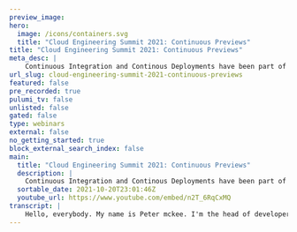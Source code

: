 ```yaml
---
preview_image:
hero:
  image: /icons/containers.svg
  title: "Cloud Engineering Summit 2021: Continuous Previews"
title: "Cloud Engineering Summit 2021: Continuous Previews"
meta_desc: |
    Continuous Integration and Continous Deployments have been part of our application lifecycle for some time now but what about Continuous Previews? ...
url_slug: cloud-engineering-summit-2021-continuous-previews
featured: false
pre_recorded: true
pulumi_tv: false
unlisted: false
gated: false
type: webinars
external: false
no_getting_started: true
block_external_search_index: false
main:
  title: "Cloud Engineering Summit 2021: Continuous Previews"
  description: |
    Continuous Integration and Continous Deployments have been part of our application lifecycle for some time now but what about Continuous Previews? The ability to easily share new features and changes to a wide audience within your organization is a game changer for accelerating the delivery of features your users need. In this talk we will walk you through everything you need to know to deploy a Continuous Previews pipeline. Starting with containerizing your application, deploying to a cluster and connecting the results back to a GitHub Pull Request. Attendees will leave this session ready to take control of their development process in ways they may not have known were possible.  Talk by: Peter McKee and Josh Thurman
  sortable_date: 2021-10-20T23:01:46Z
  youtube_url: https://www.youtube.com/embed/n2T_6RqCxMQ
transcript: |
    Hello, everybody. My name is Peter mckee. I'm the head of developer relations at Docker and today Josh and I are gonna talk about how continuous previews is. Cha is a game changer for accelerating and delivering new features and development to your end users. So I'm gonna hand it over to Josh. He's gonna walk through some concepts of continuous uh previews and then we'll quickly jump back and I'll go through a quick demo and uh then we'll wrap things up. All right, Josh over to you. Yeah. Thanks Peter. Um I'm Josh Thurman, head of developer relations for you Fei. I'm gonna jump right into explaining the why, what and how of the continuous previews methodology. Share my screen here. OK. So let's start with why. So why CP So what um so teams that follow AC P method um will be able to begin testing earlier in the development process. So with CP, you move, you're effectively removing any gaps between the developer writing the code and the approver who's testing the feature that they're working on. Um Second uh teams that use this will accelerate their iterative feedback loops, which means they will be able to speed up how quickly an issue can be reviewed, feedback provided and adjustments made. And third uh teams that adopt the CP method will simplify their overall testing process with CP features are can easily be tested independently and feature testing can be separated from integration testing. So I want to frame this a little bit um in the overall software production process. So every team that develops software has four hurdles, they've got to overcome one, the development of new code to the integration of that new code with existing code, three, acceptance testing and four delivery to end users. So I would venture to say that everyone tuning in can easily think of numerous tools and processes that support development, integration and delivery. But what about tools and processes that improve how software is accepted and tested? Um We're all kind of probably scratching our heads on that. So this is where CP comes in. Uh CP is a method that fundamentally improves how your team collaboratively tests new software. So let's talk about the foundation of the continuous preview process. There's eight principles behind it. One continuous collaboration, two empower DEVS with production like test environments, three tight integration between your ticketing repositories in infrastructure. No additional burdens on placed on the dev team limit contact switching. We all know that's costly uh confirming functionality prior to integration, reliance on automation and support for full stack. So front end back end microservices API S anything else you can think of. So how does CP fit within agile? So if agile is the overall umbrella that drives uh how we build software CP is a method or a best practice that is nested within agile. So the big loop here uh represents a typical agile workflow. New requirement is designed and ticketed developer picks that up and begins their work. Uh When they're finished, that branch is merged, it goes through an integration step and then uh your acceptance testing begins. So the problem with uh this model is there's too much of a gap between the individual developer writing new code and the person approving that feature. So CP is an add-on method to the overall agile workflow and enables feedback loops to begin earlier and happen faster. So you see the little continuous preview piece that happens in the development uh section there. So it's a tighter loop and it's a loop between again the developer writing the code and the person approving it. So next, I'll talk about, you know, a little compare and contrast. What does a non CP process look like versus AC P process? I'm just gonna be descriptive here. So in a non CP, uh testing does not begin until uh post integration, you have a delayed feedback loop between the person writing the code and the approver feature and integration testing are done in batches. So they're, they're all coupled together. You have persistent uh Q A slash test environments, there is more context switching and you're at a higher risk of breaking or breaking uh your Q A environments. So in uh AC P workflow testing begins pre integration, you have a continuous feedback loop between the person writing the code and the approver feature and integration testing are decoupled. So you have a separation of uh concerns and you have instead of persistent environments, you have on demand test environments uh and that are have a purpose driven life cycle and you have as many as you need, you also have limited context switching and you've got a lower risk of breaking or breaking uh your Q A, let's talk about CP and branching. So I'm showing a github flow here. And so in this case, uh a developer has uh checked out a topic branch. And when you're following the CP method, it can easily be deployed to an on demand environment that has a purpose driven life cycle. This again enables the developer and approver to quickly iterate through feedback loops until the feature is approved. So in this case, the developer um has checked out the topic branch, begun work and because it's being continuously previewed, an improver is reviewing the work in progress and providing feedback. So in this scenario, uh we see two thumbs downs, there was two feedback iterations that did not pass on the third iteration they accepted the feature and it was approved. So now the feature can be merged so merged. So we've been able to test and accept the feature in isolation and later if and when we are tracing root cause issues in a post mege review, we can have confidence that any issues are most likely related to integration or not functionality issues. So that reduces um our time spent debugging. So let's look at the CP loop and I previously mentioned one of the principles which is tight integration between ticketing repository and infrastructure and that is uh displayed here. So this issue starts as a ticket and then developer begins working on it uh again in a git uh workflow. So CP is the automation step that occurs. So from um a GIT workflow, you should be able to kick off a preview deployment without breaking context. That deployment is then gonna go uh to your infrastructure and then to close the loop. Uh once you have a preview URL that shows back up in your ticketing system and so that signals to the uh whoever's Q A or approving this feature that it is ready to be uh reviewed. And of course, the process continues uh through as many loops uh as required until the new feature is approved. So in summary, on the process, um continuous previews make it easy to collaborative review and test in progress feature development for full stack applications. So our acceptance testing can happen earlier in the development process. Uh We can accelerate our iterative feedback loops and overall testing process has been simplified. We can feature test in isolation, we can also separate feature testing from integration testing. And so all this results in improvements against our key performance indicators. Uh Some common ones are lead time cycle, time, team, velocity and code stability. And of course, that all leads to happy end users. So uh enough about concept, let's get going with um seeing a technical implementation of this. So I'm gonna pass it back to Peter. Uh who's gonna uh share what he's got? All right, thanks Josh. So let me go ahead and share my screen and let's take a look at um little demo application that I have. So first, I have a, a small little continuous preview uh server that I wrote and it's running on a remote machine. Um And now I have a little app application I have running locally. You could see it here on port 3000. It's a um just a small Crud app and I'm gonna go ahead and make a change. We got a ticket that came into um into our queue. I'm a developer on a team. So they want to get rid of this continuous previews in the title. So, um we're just gonna call it widgets application. Let me save that. Then I'm gonna come over to my command line. I'm gonna stop this. I'm running inside of containers and then I'm gonna restart it. So I'm doing Docker Compose up and I'm giving it a dash dash build. So it'll rebuild my containers and this should run relatively quickly. Um And then start everything up with the changes. Give this a second to run. I'm running this in uh local on my machine and I wanted to run it in, in compose so I can do my dependent services and my application at once. Ok. So now it's up and running. Let's jump over here to the web, give it a quick f five refresh. And there we go, we have the title has been updated. Looks good to me. Let's uh let's go back in our command line and I'm gonna do a get commit and I'm gonna say uh update the title and then I'm gonna do a get push. So that's gonna run. And typically you have, you would have your continuous uh preview server connected into your get hub or bit bucket or whatever that is. And whenever you cut APR or do a push that can send a web hook into your server. So I'm gonna simulate a web hook here. I just have a little bas script that makes a call out to the web into the uh continuous preview server. And here it is running here, we get back. Everything's been built, everything's fine and it's done working. So that is updated. So now we're gonna come over here and you can see I'm running on my CP server. Um Let's give that a refresh. And now I have widget application, I can give this URL out to anybody on my team and the business peers, um business analysts, um and you know, product owners, they can come take a look at the application. Go. Yep, that looks great. Or they might say, you know what, no change that back. Uh We don't care. So let's pretend that that happened. So let me run in back into my application just gonna do a um an undo put the title back. I'm gonna say that and then I'm gonna do another um commit and I'm gonna say revert title and I'm gonna do a commit and a push that's been pushed and I'm gonna update, send uh a message into my um continuous preview server. There we go. Everything's been updated. If I come back into my continuous preview server and hit refresh. There we go. It's been updated. Now this URL again can be passed around to all your teammates. They could take a look at it and then you conti can continue on with the process once it gets signed off. All right, Josh, let me kick it back over to you. Yeah. Great Peter. Thank you for sharing that. So, share my screen again and I'm gonna show uh a continuous preview um with E Fei. So first, let's look at the app that I'm going to deploy. So this is a six container microservices application and I'm gonna work on uh a couple of these components. So I've got three off the shelf uh do official images here, engine X red and of course, a post container. And then I've got three custom uh elements that I'm working on. So I've got the voting app, uh the Results App component and the worker component. And so I'm gonna work on a couple of those and let me go following the CP loop. Let's start with ticketing on a new feature that has been designed. So uh here's my ticket. I'm gonna need to change the voting fact function. I'm gonna double the dog. So every time every vote for a dog gets doubled. So I've been working on that and let me show you, I already have this branch. I've already committed to it. And what I'm gonna do now that this is ready for uh to be reviewed or previewed by the approver. I'm gonna open my pull request, create and create. OK? So that pull request has been opened. Now, bear with me. I'm gonna do one more pull request and then we'll see uh why I'm doing that. So this was for the example vo voting worker component, let's say also that I was working on the uh results component and uh I was working on a change color branch. OK? So again, uh to save time for the demo, I've already committed my changes. I'm gonna open up a request here eight and create. OK. The importance of the pull request is I'm the developer working in my get workflow. And without doing anything uh extra, I actually kicked off a preview deployment for each of those branches that I've been working on and so I can go uh to ei here and watch. Uh When I did that pull request both of these deployments uh kicked off. So again, uh this first one is gonna preview the double dogs change that I made. And the 2nd, 2nd 1 is gonna preview the color change that I made. So once those go live, uh I will have a preview URL and to finish the CP loop and I already had this one running just to save uh time uh on the build process here. But I'm gonna finish the loop by going back into uh my ticketing system. In this case, I've got Jira and so this was the ticket I started with and uh EI went in here and placed this preview URL right here. So, uh whoever is approving this knows that it's available there, they can go take a look at it. Um If, if they need to uh make any comments, they can say uh no, not quite right. Of course, that's gonna go to the developer working on it and um they're gonna go back through the loop and try to make the changes until uh the prover uh has indicated that it does, does meet the requirements. And so and let me show you uh this in a little bit more detail. So what we've done on the backside is deployed six containers all to uh kubernetes. And uh this works with any, any cluster. This happens to be an EKS cluster. Um But you can run it on, on Azure on GK. You can also do it on prem um But I have all these containers running if I need to. If I have any issues, I can go in and actually I can look at the logs and these are filterable. So I can see uh you know, my build process was done and I can see the containers up because I can see the logs are, are running here. And so uh now this one's up and then it'll take maybe another 30 seconds or so and I'll be able to review uh those changes here. So, um so that's it. Uh That is a continuous preview in action uh leveraging efe automation and um Peter, I don't know if you have any final comments, but I appreciate everyone tuning in. And um yeah, please come uh check out uh continue previews. I wanted to reference uh a lot of my talk was from the CP Manifesto. Uh You can go view that at CP manifesto dot org to learn more about uh this process. It's open source. So uh you can also check out the repo and then go and uh we'd love to have uh feedback there um and more collaboration. So uh please check it out. Yeah, great. Thanks, Josh. Yeah. The only thing I would say is make sure you get out the manifest. So I think it's really important. Uh Yeah, like you said, give some feedback and we love to hear people's thoughts about it. Thanks everybody, really appreciate it.
---
```

